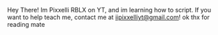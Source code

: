 Hey There! Im Pixxelli RBLX on YT, and im learning how to script.
If you want to help teach me, contact me at iipixxelliyt@gmail.com!
ok thx for reading mate
